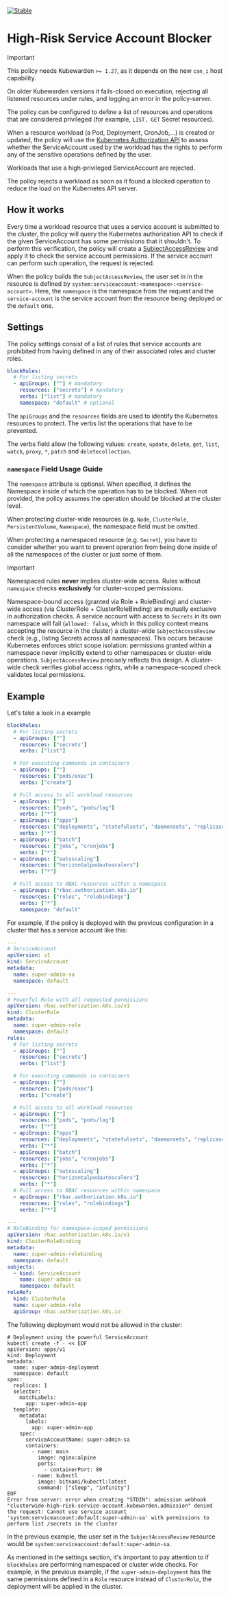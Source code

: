 [![Stable](https://img.shields.io/badge/status-stable-brightgreen?style=for-the-badge)](https://github.com/kubewarden/community/blob/main/REPOSITORIES.md#stable)

# High-Risk Service Account Blocker

> [!IMPORTANT]
> This policy needs Kubewarden `>= 1.27`, as it depends on the new `can_i` host capability.
>
> On older Kubewarden versions it fails-closed on execution, rejecting all
> listened resources under rules, and logging an error in the policy-server.

The policy can be configured to define a list of resources and operations that
are considered privileged (for example, `LIST, GET` Secret resources).

When a resource workload (a Pod, Deployment, CronJob,...) is created or
updated, the policy will use the [Kubernetes Authorization
API](https://kubernetes.io/docs/reference/access-authn-authz/authorization/#checking-api-access)
to assess whether the ServiceAccount used by the workload has the rights to
perform any of the sensitive operations defined by the user.

Workloads that use a high-privileged ServiceAccount are rejected.

The policy rejects a workload as soon as it found a blocked operation to reduce
the load on the Kubernetes API server.

## How it works

Every time a workload resource that uses a service account is submitted to the cluster,
the policy will query the Kubernetes authorization API to check if the given
ServiceAccount has some permissions that it shouldn't. To perform this
verification, the policy will create a
[SubjectAccessReview](https://kubernetes.io/docs/reference/kubernetes-api/authorization-resources/subject-access-review-v1/)
and apply it to check the service account permissions. If the
service account can perform such operation, the request is rejected.

When the policy builds the `SubjectAccessReview`, the user set in in the
resource is defined by `system:serviceaccount:<namespace>:<service-account>`.
Here, the `namespace` is the namespace from the request and the
`service-account` is the service account from the resource being deployed or
the `default` one.


## Settings

The policy settings consist of a list of rules that service accounts are
prohibited from having defined in any of their associated roles and cluster
roles.

```yaml
blockRules:
  # For listing secrets
  - apiGroups: [""] # mandatory
    resources: ["secrets"] # mandatory
    verbs: ["list"] # mandatory
    namespace: "default" # optional
```

The `apiGroups` and the `resources` fields are used to identify the Kubernetes
resources to protect. The verbs list the operations that have to be prevented.

The verbs field allow the following values: `create`, `update`, `delete`,
`get`, `list`, `watch`, `proxy`, `*`, `patch` and `deletecollection`.

### `namespace` Field Usage Guide

The `namespace` attribute is optional. When specified, it defines the Namespace
inside of which the operation has to be blocked. When not provided, the policy
assumes the operation should be blocked at the cluster level.

When protecting cluster-wide resources (e.g. `Node`, `ClusterRole`,
`PersistentVolume`, `Namespace`), the namespace field must be omitted.

When protecting a namespaced resource (e.g. `Secret`), you have to consider
whether you want to prevent operation from being done inside of all the
namespaces of the cluster or just some of them.

> [!IMPORTANT]
> Namespaced rules **never** implies cluster-wide access.
> Rules without `namespace` checks **exclusively** for cluster-scoped permissions.
>
> Namespace-bound access (granted via Role + RoleBinding) and cluster-wide access
> (via ClusterRole + ClusterRoleBinding) are mutually exclusive in authorization
> checks. A service account with access to `Secrets` in its own namespace will
> fail (`allowed: false`, which in this policy context means accepting the
> resource in the cluster) a cluster-wide `SubjectAccessReview` check (e.g.,
> listing Secrets across all namespaces). This occurs because Kubernetes enforces
> strict scope isolation: permissions granted within a namespace never implicitly
> extend to other namespaces or cluster-wide operations. `SubjectAccessReview`
> precisely reflects this design. A cluster-wide check verifies global access
> rights, while a namespace-scoped check validates local permissions.

## Example

Let's take a look in a example

```yaml
blockRules:
  # For listing secrets
  - apiGroups: [""]
    resources: ["secrets"]
    verbs: ["list"]

  # For executing commands in containers
  - apiGroups: [""]
    resources: ["pods/exec"]
    verbs: ["create"]

  # Full access to all workload resources
  - apiGroups: [""]
    resources: ["pods", "pods/log"]
    verbs: ["*"]
  - apiGroups: ["apps"]
    resources: ["deployments", "statefulsets", "daemonsets", "replicasets"]
    verbs: ["*"]
  - apiGroups: ["batch"]
    resources: ["jobs", "cronjobs"]
    verbs: ["*"]
  - apiGroups: ["autoscaling"]
    resources: ["horizontalpodautoscalers"]
    verbs: ["*"]

  # Full access to RBAC resources within a namespace
  - apiGroups: ["rbac.authorization.k8s.io"]
    resources: ["roles", "rolebindings"]
    verbs: ["*"]
    namespace: "default"
```

For example, if the policy is deployed with the previous configuration in a
cluster that has a service account like this:

```yaml
---
# ServiceAccount
apiVersion: v1
kind: ServiceAccount
metadata:
  name: super-admin-sa
  namespace: default

---
# Powerful Role with all requested permissions
apiVersion: rbac.authorization.k8s.io/v1
kind: ClusterRole
metadata:
  name: super-admin-role
  namespace: default
rules:
  # For listing secrets
  - apiGroups: [""]
    resources: ["secrets"]
    verbs: ["list"]

  # For executing commands in containers
  - apiGroups: [""]
    resources: ["pods/exec"]
    verbs: ["create"]

  # Full access to all workload resources
  - apiGroups: [""]
    resources: ["pods", "pods/log"]
    verbs: ["*"]
  - apiGroups: ["apps"]
    resources: ["deployments", "statefulsets", "daemonsets", "replicasets"]
    verbs: ["*"]
  - apiGroups: ["batch"]
    resources: ["jobs", "cronjobs"]
    verbs: ["*"]
  - apiGroups: ["autoscaling"]
    resources: ["horizontalpodautoscalers"]
    verbs: ["*"]
  # Full access to RBAC resources within namespace
  - apiGroups: ["rbac.authorization.k8s.io"]
    resources: ["roles", "rolebindings"]
    verbs: ["*"]

---
# RoleBinding for namespace-scoped permissions
apiVersion: rbac.authorization.k8s.io/v1
kind: ClusterRoleBinding
metadata:
  name: super-admin-rolebinding
  namespace: default
subjects:
  - kind: ServiceAccount
    name: super-admin-sa
    namespace: default
roleRef:
  kind: ClusterRole
  name: super-admin-role
  apiGroup: rbac.authorization.k8s.io
```

The following deployment would not be allowed in the cluster:

```console
# Deployment using the powerful ServiceAccount
kubectl create -f - << EOF
apiVersion: apps/v1
kind: Deployment
metadata:
  name: super-admin-deployment
  namespace: default
spec:
  replicas: 1
  selector:
    matchLabels:
      app: super-admin-app
  template:
    metadata:
      labels:
        app: super-admin-app
    spec:
      serviceAccountName: super-admin-sa
      containers:
        - name: main
          image: nginx:alpine
          ports:
            - containerPort: 80
        - name: kubectl
          image: bitnami/kubectl:latest
          command: ["sleep", "infinity"]
EOF
Error from server: error when creating "STDIN": admission webhook "clusterwide-high-risk-service-account.kubewarden.admission" denied the request: Cannot use service account 'system:serviceaccount:default:super-admin-sa' with permissions to perform list /secrets in the cluster
```

In the previous example, the user set in the `SubjectAccessReview` resource
would be `system:serviceaccount:default:super-admin-sa`.

As mentioned in the settings section, it's important to pay attention to if
`blockRules` are performing namespaced or cluster wide checks. For example, in
the previous example, if the `super-admin-deployment` has the same permissions
defined in a `Role` resource instead of `ClusterRole`, the deployment will be
applied in the cluster.
